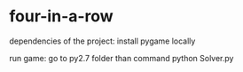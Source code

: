# four-in-a-row

dependencies of the project:
install pygame locally 

run game:
	go to py2.7 folder
	than command python Solver.py
